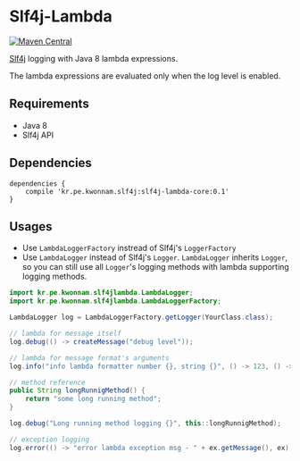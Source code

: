 # Slf4j-Lambda
[![Maven Central](https://maven-badges.herokuapp.com/maven-central/kr.pe.kwonnam.slf4j-lambda/slf4j-lambda-core/badge.svg)](https://maven-badges.herokuapp.com/maven-central/kr.pe.kwonnam.slf4j-lambda/slf4j-lambda-core)

[Slf4j](https://www.slf4j.org/) logging with Java 8 lambda expressions.

The lambda expressions are evaluated only when the log level is enabled. 

## Requirements
* Java 8
* Slf4j API

## Dependencies
```
dependencies {
    compile 'kr.pe.kwonnam.slf4j:slf4j-lambda-core:0.1'
}
```

## Usages
* Use `LambdaLoggerFactory` instread of Slf4j's `LoggerFactory`
* Use `LambdaLogger` instead of Slf4j's `Logger`. `LambdaLogger` inherits `Logger`, so you can still use all `Logger`'s logging methods with lambda supporting logging methods.

```java
import kr.pe.kwonnam.slf4jlambda.LambdaLogger;
import kr.pe.kwonnam.slf4jlambda.LambdaLoggerFactory;

LambdaLogger log = LambdaLoggerFactory.getLogger(YourClass.class);

// lambda for message itself
log.debug(() -> createMessage("debug level"));

// lambda for message format's arguments
log.info("info lambda formatter number {}, string {}", () -> 123, () -> "Hello LambdaLogger");

// method reference
public String longRunnigMethod() {
    return "some long running method";
}

log.debug("Long running method logging {}", this::longRunnigMethod);

// exception logging
log.error(() -> "error lambda exception msg - " + ex.getMessage(), ex);
```